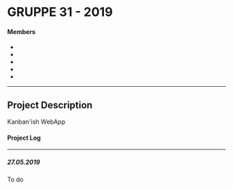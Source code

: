 # GRUPPE 31 - 2019
#### Members
-
-
-
-
-
___
## Project Description
Kanban'ish WebApp


#### Project Log
___
##### 27.05.2019
To do



